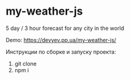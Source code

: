 # my-weather-js

5 day / 3 hour forecast for any city in the world

Demo: https://devyev.pp.ua/my-weather-js/

Инструкции по сборке и запуску проекта:
1. git clone
2. npm i
